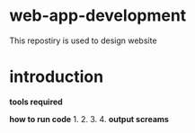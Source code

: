 # web-app-development
This repostiry is used to design website
# introduction


**tools required**

**how to run code**
1.
2.
3.
4.
**output screams**
